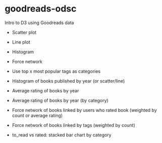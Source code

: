 # goodreads-odsc
Intro to D3 using Goodreads data

- Scatter plot
- Line plot
- Histogram
- Force network

- Use top x most popular tags as categories

- Histogram of books published by year (or scatter/line)
- Average rating of books by year 
- Average rating of books by year (by category)
- Force network of books linked by users who rated book (weighted by count or average rating)
- Force network of books linked by tags (weighted by count)
- to_read vs rated: stacked bar chart by category
